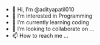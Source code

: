 - 👋 Hi, I’m @adityapatil010
- 👀 I’m interested in Programming
- 🌱 I’m currently learning coding
- 💞️ I’m looking to collaborate on ...
- 📫 How to reach me ...

<!---
adityapatil010/adityapatil010 is a ✨ special ✨ repository because its `README.md` (this file) appears on your GitHub profile.
You can click the Preview link to take a look at your changes.
--->
